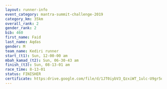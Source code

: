 ```yaml
---
layout: runner-info 
event_category: mantra-summit-challenge-2019 
category_km: 35km 
overall_rank: 2
gender_rank: 2
bib: 460
first_name: Faid
last_name: Aqdas
gender: M
team_name: Kediri runner
start_(t1): Sun, 12-00-00 am
mbah_kamad_(t2): Sun, 06-30-43 am
finish_(t3): Sun, 08-13-01 am
race_time: 8-13-01
status: FINISHER
certificate: https:drive.google.com/file/d/1JT0iybV3_QzxiWT_1ulc-U9gr5qf37oR/view?usp=sharing
---
```


